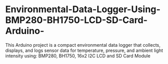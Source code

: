 # Environmental-Data-Logger-Using-BMP280-BH1750-LCD-SD-Card-Arduino-
This Arduino project is a compact environmental data logger that collects, displays, and logs sensor data for temperature, pressure, and ambient light intensity using: BMP280, BH1750, 16x2 I2C LCD and SD Card Module
